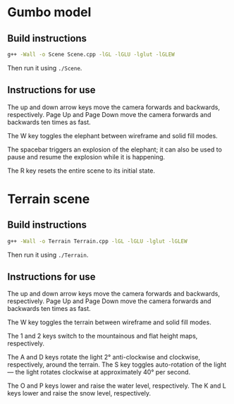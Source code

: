 # Gumbo model

## Build instructions

```bash
g++ -Wall -o Scene Scene.cpp -lGL -lGLU -lglut -lGLEW
```

Then run it using `./Scene`.

## Instructions for use

The up and down arrow keys move the camera forwards and backwards, respectively. Page Up and Page Down move the camera forwards and backwards ten times as fast.

The W key toggles the elephant between wireframe and solid fill modes.

The spacebar triggers an explosion of the elephant; it can also be used to pause and resume the explosion while it is happening.

The R key resets the entire scene to its initial state.

# Terrain scene

## Build instructions

```bash
g++ -Wall -o Terrain Terrain.cpp -lGL -lGLU -lglut -lGLEW
```

Then run it using `./Terrain`.

## Instructions for use

The up and down arrow keys move the camera forwards and backwards, respectively. Page Up and Page Down move the camera forwards and backwards ten times as fast.

The W key toggles the terrain between wireframe and solid fill modes.

The 1 and 2 keys switch to the mountainous and flat height maps, respectively.

The A and D keys rotate the light 2° anti-clockwise and clockwise, respectively, around the terrain. The S key toggles auto-rotation of the light — the light rotates clockwise at approximately 40° per second.

The O and P keys lower and raise the water level, respectively. The K and L keys lower and raise the snow level, respectively.
